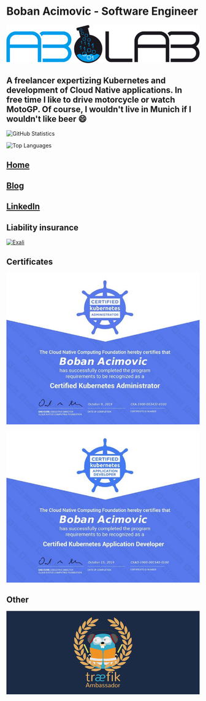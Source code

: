 # Boban Acimovic - Software Engineer

[![ABLab](https://github.com/acim/acim/blob/master/ablab.png)](https://ablab.io)

## A freelancer expertizing Kubernetes and development of Cloud Native applications. In free time I like to drive motorcycle or watch MotoGP. Of course, I wouldn't live in Munich if I wouldn't like beer 😄

![GitHub Statistics](https://github-readme-stats.vercel.app/api?username=acim&theme=tokyonight)

![Top Languages](https://github-readme-stats.vercel.app/api/top-langs/?username=acim&theme=tokyonight&layout=compact)

## [Home](https://ablab.io)

## [Blog](https://acim.net)

## [LinkedIn](https://www.linkedin.com/in/bobacim/)

## Liability insurance

[![Exali](https://siegel.exali.de/siegel/Haftpflicht_Siegel_0_5ba949c8901bcf2d236e9a645403a393.png)](https://www.exali.de/siegel/Boban-Acimovic)

## Certificates

[![CKA](https://github.com/acim/acim/blob/master/cka.jpg)](https://training.linuxfoundation.org/certification/verify/)

[![CKAD](https://github.com/acim/acim/blob/master/ckad.jpg)](https://training.linuxfoundation.org/certification/verify/)

## Other

![traefik Ambassador](https://github.com/acim/acim/blob/master/traefik-ambassador.png)
